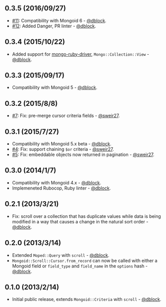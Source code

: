 0.3.5 (2016/09/27)
------------------

* [#11](https://github.com/mongoid/mongoid-scroll/pull/11): Compatibility with Mongoid 6 - [@dblock](https://github.com/dblock).
* [#12](https://github.com/mongoid/mongoid-scroll/pull/12): Added Danger, PR linter - [@dblock](https://github.com/dblock).

0.3.4 (2015/10/22)
------------------

* Added support for [mongo-ruby-driver](https://github.com/mongodb/mongo-ruby-driver), `Mongo::Collection::View` - [@dblock](https://github.com/dblock).

0.3.3 (2015/09/17)
------------------

* Compatibility with Mongoid 5 - [@dblock](https://github.com/dblock).

0.3.2 (2015/8/8)
----------------

* [#7](https://github.com/mongoid/mongoid-scroll/pull/7): Fix: pre-merge cursor criteria fields - [@sweir27](https://github.com/sweir27).

0.3.1 (2015/7/27)
-----------------

* Compatibility with Mongoid 5.x beta - [@dblock](https://github.com/dblock).
* [#4](https://github.com/mongoid/mongoid-scroll/pull/4): Fix: support chaining `$or` criteria - [@sweir27](https://github.com/sweir27).
* [#5](https://github.com/mongoid/mongoid-scroll/pull/5): Fix: embeddable objects now returned in pagination - [@sweir27](https://github.com/sweir27).

0.3.0 (2014/1/7)
----------------

* Compatibility with Mongoid 4.x - [@dblock](https://github.com/dblock).
* Implemeneted Rubocop, Ruby linter - [@dblock](https://github.com/dblock).

0.2.1 (2013/3/21)
-----------------

* Fix: scroll over a collection that has duplicate values while data is being modified in a way that causes a change in the natural sort order - [@dblock](https://github.com/dblock).

0.2.0 (2013/3/14)
-----------------

* Extended `Moped::Query` with `scroll` - [@dblock](https://github.com/dblock).
* `Mongoid::Scroll::Cursor.from_record` can now be called with either a Mongoid field or `field_type` and `field_name` in the `options` hash - [@dblock](https://github.com/dblock).

0.1.0 (2013/2/14)
-----------------

* Initial public release, extends `Mongoid::Criteria` with `scroll` - [@dblock](https://github.com/dblock).

